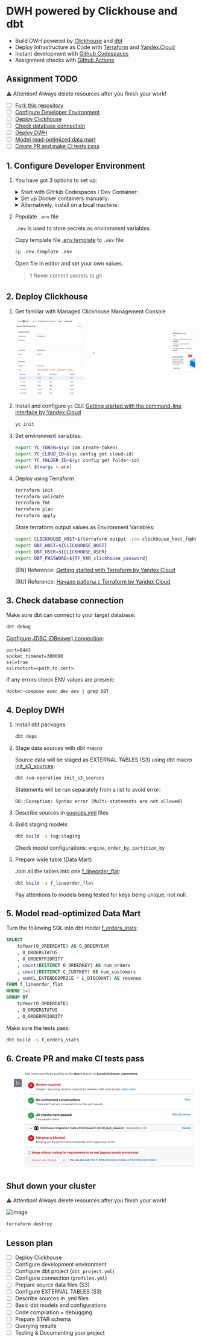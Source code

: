 # DWH powered by Clickhouse and dbt

- Build DWH powered by [Clickhouse](https://clickhouse.com/) and [dbt](https://www.getdbt.com/)
- Deploy Infrastructure as Code with [Terraform](https://www.terraform.io/) and [Yandex.Cloud](https://cloud.yandex.com/en-ru/)
- Instant development with [Github Codespaces](https://docs.github.com/en/codespaces)
- Assignment checks with [Github Actions](https://github.com/features/actions)

## Assignment TODO

⚠️ Attention! Always delete resources after you finish your work!

- [ ] [Fork this repository](https://docs.github.com/en/get-started/quickstart/fork-a-repo)
- [ ] [Configure Developer Environment](#1-configure-developer-environment)
- [ ] [Deploy Clickhouse](#2-deploy-clickhouse)
- [ ] [Check database connection](#3-check-database-connection)
- [ ] [Deploy DWH](#4-deploy-dwh)
- [ ] [Model read-optimized data mart](#5-model-read-optimized-data-mart)
- [ ] [Create PR and make CI tests pass](#6-create-pr-and-make-ci-tests-pass)

## 1. Configure Developer Environment

1. You have got 3 options to set up:
 
    <details><summary>Start with GitHub Codespaces / Dev Container:</summary>
    <p>

    Open in Github Codespace:

    ![GitHub Codespaces](./docs/github_codespaces.png)

    Or open in a local Dev Container (VS Code):

    ![Dev Container](./docs/dev_container.png)

    </p>
    </details>

    <details><summary>Set up Docker containers manually:</summary>
    <p>

    Install [Docker](https://docs.docker.com/desktop/#download-and-install) and run commands:

    ```bash
    # build & run container
    docker-compose build
    docker-compose up -d

    # alias docker exec command
    alias dbt="docker-compose exec dev dbt"
    ```

    </p>
    </details>

    <details><summary>Alternatively, install on a local machine:</summary>
    <p>

    1. [Install dbt](https://docs.getdbt.com/dbt-cli/install/overview)

        [Configure profile](https://docs.getdbt.com/dbt-cli/configure-your-profile) manually by yourself. By default, dbt expects the `profiles.yml` file to be located in the `~/.dbt/` directory. Use this [template](./profiles.yml) and enter your own credentials.

    1. Intsall [yc CLI](https://cloud.yandex.com/en-ru/docs/cli/operations/install-cli)

    1. Install [Terraform](https://developer.hashicorp.com/terraform/tutorials/aws-get-started/install-cli)

    </p>
    </details>

1. Populate `.env` file

    `.env` is used to store secrets as environment variables.

    Copy template file [.env.template](./.env.template) to `.env` file:
    
    ```bash
    cp .env.template .env
    ```

    Open file in editor and set your own values.

    > ❗️ Never commit secrets to git    

## 2. Deploy Clickhouse

1. Get familiar with Managed Clickhouse Management Console

    ![](./docs/clickhouse_management_console.gif)

1. Install and configure `yc` CLI: [Getting started with the command-line interface by Yandex Cloud](https://cloud.yandex.com/en/docs/cli/quickstart#install)

    ```bash
    yc init
    ```

1. Set environment variables:

    ```bash
    export YC_TOKEN=$(yc iam create-token)
    export YC_CLOUD_ID=$(yc config get cloud-id)
    export YC_FOLDER_ID=$(yc config get folder-id)
    export $(xargs <.env)
    ```

1. Deploy using Terraform

    ```bash
    terraform init
    terraform validate
    terraform fmt
    terraform plan
    terraform apply
    ```

    Store terraform output values as Environment Variables:

    ```bash
    export CLICKHOUSE_HOST=$(terraform output -raw clickhouse_host_fqdn)
    export DBT_HOST=${CLICKHOUSE_HOST}
    export DBT_USER=${CLICKHOUSE_USER}
    export DBT_PASSWORD=${TF_VAR_clickhouse_password}
    ```

    [EN] Reference: [Getting started with Terraform by Yandex Cloud](https://cloud.yandex.com/en/docs/tutorials/infrastructure-management/terraform-quickstart)
    
    [RU] Reference: [Начало работы с Terraform by Yandex Cloud](https://cloud.yandex.ru/docs/tutorials/infrastructure-management/terraform-quickstart)


## 3. Check database connection

Make sure dbt can connect to your target database:

```bash
dbt debug
```

[Configure JDBC (DBeaver) connection](https://cloud.yandex.ru/docs/managed-clickhouse/operations/connect#connection-ide):

```
port=8443
socket_timeout=300000
ssl=true
sslrootcrt=<path_to_cert>
```

If any errors check ENV values are present:
```
docker-compose exec dev env | grep DBT_
```

## 4. Deploy DWH

1. Install dbt packages

    ```bash
    dbt deps
    ```

1. Stage data sources with dbt macro

    Source data will be staged as EXTERNAL TABLES (S3) using dbt macro [init_s3_sources](./macros/init_s3_sources.sql):

    ```bash
    dbt run-operation init_s3_sources
    ```

    Statements will be run separately from a list to avoid error:

    ```
    DB::Exception: Syntax error (Multi-statements are not allowed)
    ```

1. Describe sources in [sources.yml](./models/sources/sources.yml) files

1. Build staging models:

    ```bash
    dbt build -s tag:staging
    ```

    Check model configurations: `engine`, `order_by`, `partition_by`

1. Prepare wide table (Data Mart)

    Join all the tables into one [f_lineorder_flat](./models/):

    ```bash
    dbt build -s f_lineorder_flat
    ```

    Pay attentions to models being tested for keys being unique, not null.

## 5. Model read-optimized Data Mart

Turn the following SQL into dbt model [f_orders_stats](./models/marts/f_orders_stats.sql):

```sql
SELECT
    toYear(O_ORDERDATE) AS O_ORDERYEAR
    , O_ORDERSTATUS
    , O_ORDERPRIORITY
    , count(DISTINCT O_ORDERKEY) AS num_orders
    , count(DISTINCT C_CUSTKEY) AS num_customers
    , sum(L_EXTENDEDPRICE * L_DISCOUNT) AS revenue
FROM f_lineorder_flat
WHERE 1=1
GROUP BY
    toYear(O_ORDERDATE)
    , O_ORDERSTATUS
    , O_ORDERPRIORITY
```

Make sure the tests pass:

```bash
dbt build -s f_orders_stats
```

## 6. Create PR and make CI tests pass

![Github Actions check passed](./docs/github_checks_passed.png)

## Shut down your cluster

⚠️ Attention! Always delete resources after you finish your work!

![image](https://user-images.githubusercontent.com/34193409/214896888-3c6db293-8f1c-4931-8277-b2e4137f30a3.png)

```bash
terraform destroy
```

## Lesson plan

- [ ] Deploy Clickhouse
- [ ] Configure development environment
- [ ] Configure dbt project (`dbt_project.yml`)
- [ ] Configure connection (`profiles.yml`)
- [ ] Prepare source data files (S3)
- [ ] Configure EXTERNAL TABLES (S3)
- [ ] Describe sources in .yml files
- [ ] Basic dbt models and configurations
- [ ] Code compilation + debugging
- [ ] Prepare STAR schema
- [ ] Querying results
- [ ] Testing & Documenting your project
